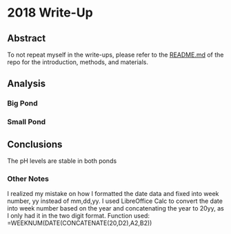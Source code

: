 # 2018 Write-Up

## Abstract

To not repeat myself in the write-ups, please refer to the [README.md](https://github.com/belkinsa/GrailvilleWetlands/blob/master/README.md) of the repo for the introduction, methods, and materials.

## Analysis

### Big Pond

### Small Pond

## Conclusions

The pH levels are stable in both ponds

### Other Notes

I realized my mistake on how I formatted the date data and fixed into week number, yy instead of mm,dd,yy. I used LibreOffice Calc to convert the date into week number based on the year and concatenating the year to 20yy, as I only had it in the two digit format. Function used: =WEEKNUM(DATE(CONCATENATE(20,D2),A2,B2))